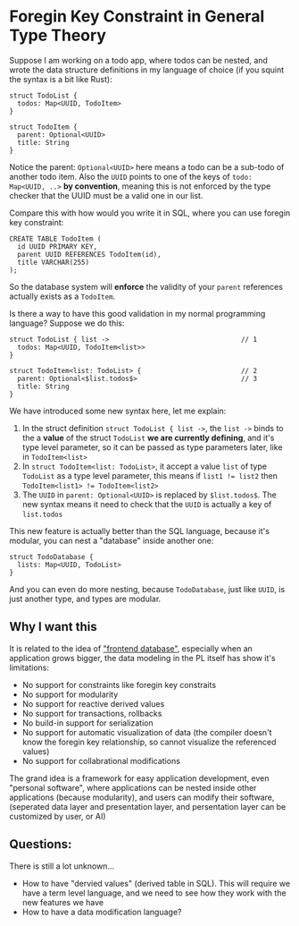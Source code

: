 # Foregin Key Constraint in General Type Theory

Suppose I am working on a todo app, where todos can be nested, and wrote the data structure definitions in my language of choice (if you squint the syntax is a bit like Rust):
```
struct TodoList {
  todos: Map<UUID, TodoItem>
}

struct TodoItem {
  parent: Optional<UUID>
  title: String
} 
```

Notice the parent: `Optional<UUID>` here means a todo can be a sub-todo of another todo item. Also the `UUID` points to one of the keys of `todo: Map<UUID, ..>`  **by convention**, meaning this is not enforced by the type checker that the UUID must be a valid one in our list.

Compare this with how would you write it in SQL, where you can use foregin key constraint:

```
CREATE TABLE TodoItem (
  id UUID PRIMARY KEY,
  parent UUID REFERENCES TodoItem(id),
  title VARCHAR(255)
);
```
So the database system will **enforce** the validity of your `parent` references actually exists as a `TodoItem`.

Is there a way to have this good validation in my normal programming language? Suppose we do this:

```
struct TodoList { list ->                                 // 1
  todos: Map<UUID, TodoItem<list>>
}

struct TodoItem<list: TodoList> {                         // 2
  parent: Optional<$list.todos$>                          // 3
  title: String
}
```

We have introduced some new syntax here, let me explain:
1. In the struct definition `struct TodoList { list ->`, the `list ->` binds to the a **value** of the struct `TodoList` **we are currently defining**, and it's type level parameter, so it can be passed as type parameters later, like in `TodoItem<list>`
2. In `struct TodoItem<list: TodoList>`, it accept a value `list` of type `TodoList` as a type level parameter, this means if `list1 != list2` then `TodoItem<list1> != TodoItem<list2>`
3. The `UUID` in `parent: Optional<UUID>` is replaced by `$list.todos$`. The new syntax means it need to check that the `UUID` is actually a key of `list.todos`


This new feature is actually better than the SQL language, because it's modular, you can nest a "database" inside another one:
```
struct TodoDatabase {
  lists: Map<UUID, TodoList>
}
```
And you can even do more nesting, because `TodoDatabase`, just like `UUID`, is just another type, and types are modular.


## Why I want this

It is related to the idea of ["frontend database"](https://rxdb.info/articles/frontend-database.html), especially when an application grows bigger, the data modeling in the PL itself has show it's limitations:
* No support for constraints like foregin key constraits
* No support for modularity
* No support for reactive derived values
* No support for transactions, rollbacks
* No build-in support for serialization
* No support for automatic visualization of data (the compiler doesn't know the foregin key relationship, so cannot visualize the referenced values)
* No support for collabrational modifications

The grand idea is a framework for easy application development, even "personal software", where applications can be nested inside other applications (because modularity), and users can modify their software, (seperated data layer and presentation layer, and persentation layer can be customized by user, or AI)

## Questions:

There is still a lot unknown...

* How to have "dervied values" (derived table in SQL). This will require we have a term level language, and we need to see how they work with the new features we have
* How to have a data modification language?

